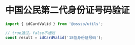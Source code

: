 # 中国公民第二代身份证号码验证

```javascript
import { idCardValid } from '@ossso/utils';

// true通过，false不通过
const result = idCardValid('18位身份证号码');
```
